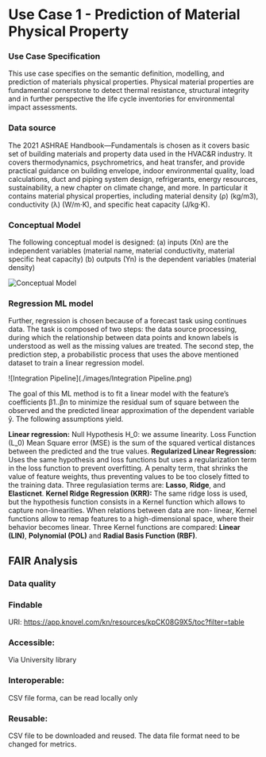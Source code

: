 #  Use Case 1 - Prediction of Material Physical Property 
### Use Case Specification
This use case specifies on the semantic definition, modelling, and prediction of materials physical properties. Physical material properties are fundamental cornerstone to detect thermal resistance, structural integrity and in further perspective the life cycle inventories for environmental impact assessments. 

### Data source
The 2021 ASHRAE Handbook—Fundamentals is chosen as it covers basic set of building materials and property data used in the HVAC&R industry. It covers thermodynamics, psychrometrics, and heat transfer, and provide practical guidance on building envelope, indoor environmental quality, load calculations, duct and piping system design, refrigerants, energy resources, sustainability, a new chapter on climate change, and more. In particular it contains material physical properties, including material density (ρ) (kg/m3), conductivity (λ) (W/m⋅K), and specific heat capacity (⁠J/kg⋅K).

### Conceptual Model
The following conceptual model is designed:
(a) inputs (Xn) are the independent variables (material name, material conductivity, material specific heat capacity)
(b) outputs (Yn) is the dependent variables (material density)

![Conceptual Model](./images/ConceptModel_PhysicalProperty.png)

### Regression ML model
Further, regression is chosen because of a forecast task using continues data. The task is composed of two steps: the data source processing, during which the relationship between data points and known labels is understood as well as the missing values are treated. The second step, the prediction step, a probabilistic process that uses the above mentioned dataset to train a linear regression model.

![Integration Pipeline](./images/Integration Pipeline.png)

The goal of this ML method is to fit a linear model with the feature’s coefficients β1..βn to minimize the residual sum of square between the observed and the predicted linear approximation of the dependent variable ŷ. The following assumptions yield.

**Linear regression:** Null Hypothesis H_0: we assume linearity. Loss Function (L_0) Mean Square error (MSE) is the sum of the squared vertical distances between the predicted and the true values. 
**Regularized Linear Regression:** Uses the same hypothesis and loss functions but uses a regularization term in the loss function to prevent overfitting. A penalty term, that shrinks the value of feature weights, thus preventing values to be too closely fitted to the training data. Three regulasiation terms are: **Lasso**, **Ridge**, and **Elasticnet**.
**Kernel Ridge Regression (KRR):** The same ridge loss is used, but the hypothesis function consists in a Kernel function which allows to capture non-linearities. When relations between data are non- linear, Kernel functions allow to remap features to a high-dimensional space, where their behavior becomes linear. Three Kernel functions are compared: **Linear (LIN)**, **Polynomial (POL)** and **Radial Basis Function (RBF)**.


## FAIR Analysis
### Data quality
### Findable
URI: https://app.knovel.com/kn/resources/kpCK08G9X5/toc?filter=table
### Accessible:
Via University library
### Interoperable:
CSV file forma, can be read locally only
### Reusable:
CSV file to be downloaded and reused. The data file format need to be changed for metrics.

